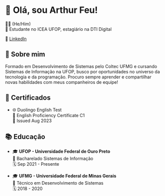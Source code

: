 # 👋 Olá, sou Arthur Feu! 

👨‍💻 (He/Him)\
🏫 Estudante no ICEA UFOP, estagiário na DTI Digital

🔗 [LinkedIn](https://www.linkedin.com/in/arthur-feu-89464a1b7/)


## 🌟 Sobre mim
Formado em Desenvolvimento de Sistemas pelo Coltec UFMG e cursando Sistemas de Informação na UFOP, busco por oportunidades no universo da tecnologia e da programação. Procuro sempre aprender e compartilhar novas habilidades com meus companheiros de equipe!

## 📜 Certificados
- 🌐 Duolingo English Test\
  📄 English Proficiency Certificate C1\
  📅 Issued Aug 2023

## 📚 Educação
- 🎓 **UFOP - Universidade Federal de Ouro Preto**\
  📖 Bacharelado Sistemas de Informação\
  🗓️ Sep 2021 - Presente

- 🎓 **UFMG - Universidade Federal de Minas Gerais**\
  📖 Técnico em Desenvolvimento de Sistemas\
  🗓️ 2018 - 2020
